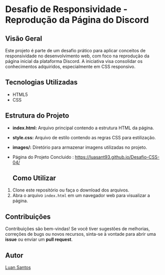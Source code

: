 # Desafio de Responsividade - Reprodução da Página do Discord

## Visão Geral

Este projeto é parte de um desafio prático para aplicar conceitos de responsividade no desenvolvimento web, com foco na reprodução da página inicial da plataforma Discord.
A iniciativa visa consolidar os conhecimentos adquiridos, especialmente em CSS responsivo.

## Tecnologias Utilizadas

- HTML5
- CSS

## Estrutura do Projeto

- **index.html:** Arquivo principal contendo a estrutura HTML da página.
- **style.css:** Arquivo de estilo contendo as regras CSS para estilização.
- **images/:** Diretório para armazenar imagens utilizadas no projeto.

- Página do Projeto Concluido : https://luasant93.github.io/Desafio-CSS-04/

  ## Como Utilizar

1. Clone este repositório ou faça o download dos arquivos.
2. Abra o arquivo `index.html` em um navegador web para visualizar a página.

## Contribuições

Contribuições são bem-vindas! Se você tiver sugestões de melhorias, correções de bugs ou novos recursos, sinta-se à vontade para abrir uma **issue** ou enviar um **pull request**.

## Autor

[Luan Santos](https://luansant1993.github.io/Desafio-CSS/)
